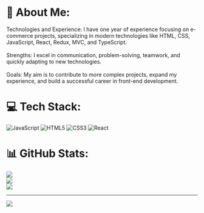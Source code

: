 # 💫 About Me:
Technologies and Experience: I have one year of experience focusing on e-commerce projects, specializing in modern technologies like HTML, CSS, JavaScript, React, Redux, MVC, and TypeScript.<br><br>Strengths: I excel in communication, problem-solving, teamwork, and quickly adapting to new technologies.<br><br>Goals: My aim is to contribute to more complex projects, expand my experience, and build a successful career in front-end development.




# 💻 Tech Stack:
![JavaScript](https://img.shields.io/badge/javascript-%23323330.svg?style=for-the-badge&logo=javascript&logoColor=%23F7DF1E) ![HTML5](https://img.shields.io/badge/html5-%23E34F26.svg?style=for-the-badge&logo=html5&logoColor=white) ![CSS3](https://img.shields.io/badge/css3-%231572B6.svg?style=for-the-badge&logo=css3&logoColor=white) ![React](https://img.shields.io/badge/react-%2320232a.svg?style=for-the-badge&logo=react&logoColor=%2361DAFB)
# 📊 GitHub Stats:
![](https://github-readme-stats.vercel.app/api?username=canerozen41&theme=shadow_green&hide_border=false&include_all_commits=false&count_private=false)<br/>
![](https://github-readme-streak-stats.herokuapp.com/?user=canerozen41&theme=shadow_green&hide_border=false)<br/>
![](https://github-readme-stats.vercel.app/api/top-langs/?username=canerozen41&theme=shadow_green&hide_border=false&include_all_commits=false&count_private=false&layout=compact)

---
[![](https://visitcount.itsvg.in/api?id=canerozen41&icon=0&color=0)](https://visitcount.itsvg.in)

<!-- Proudly created with GPRM ( https://gprm.itsvg.in ) -->
